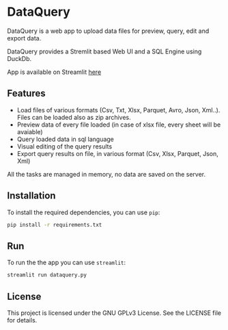 # DataQuery

DataQuery is a web app to upload data files for preview, query, edit and export data.

DataQuery provides a Stremlit based Web UI and a SQL Engine using DuckDb.

App is available on Streamlit [here](https://dataquery.streamlit.app/)

## Features

- Load files of various formats (Csv, Txt, Xlsx, Parquet, Avro, Json, Xml..). Files can be loaded also as zip archives.
- Preview data of every file loaded (in case of xlsx file, every sheet will be avaiable)
- Query loaded data in sql language
- Visual editing of the query results
- Export query results on file, in various format (Csv, Xlsx, Parquet, Json, Xml)

All the tasks are managed in memory, no data are saved on the server.

## Installation

To install the required dependencies, you can use `pip`:

```sh
pip install -r requirements.txt
```

## Run

To run the the app you can use `streamlit`:

```sh
streamlit run dataquery.py
```

## License

This project is licensed under the GNU GPLv3 License. See the LICENSE file for details.